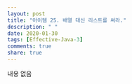 ```yaml
---
layout: post
title: "아이템 25. 배열 대신 리스트를 써라."
description: " "
date: 2020-01-30
tags: [Effective-Java-3]
comments: true
share: true
---
```


내용 없음 